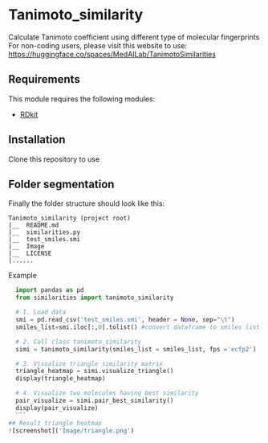 # Tanimoto_similarity
Calculate Tanimoto coefficient using different type of molecular fingerprints
For non-coding users, please visit this website to use: https://huggingface.co/spaces/MedAILab/TanimotoSimilarities

## Requirements
This module requires the following modules:

- [RDkit](https://www.rdkit.org/)

## Installation
Clone this repository to use

## Folder segmentation

Finally the folder structure should look like this:

    Tanimoto_similarity (project root)
    |__  README.md
    |__  similarities.py
    |__  test_smiles.smi
    |__  Image
    |__  LICENSE    
    |......

Example
  ```python
    import pandas as pd
    from similarities import tanimoto_similarity

    # 1. Load data
    smi = pd.read_csv('test_smiles.smi', header = None, sep="\t")
    smiles_list=smi.iloc[:,0].tolist() #convert dataframe to smiles list

    # 2. Call class tanimoto_similarity
    simi = tanimoto_similarity(smiles_list = smiles_list, fps ='ecfp2')

    # 3. Visualize triangle similarity matrix
    triangle_heatmap = simi.visualize_triangle()
    display(triangle_heatmap)

    # 4. Visualize two molecules having best similarity
    pair_visualize = simi.pair_best_similarity()
    display(pair_visualize)
    ```
## Result triangle heatmap 
![screenshot]('Image/triangle.png')
